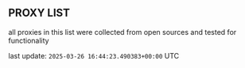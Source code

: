 ## PROXY LIST

all proxies in this list were collected from open sources and tested for functionality

last update: `2025-03-26 16:44:23.490383+00:00` UTC